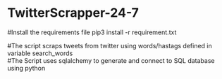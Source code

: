 # TwitterScrapper-24-7

#Install the requirements file 
pip3 install -r requirement.txt

#The script scraps tweets from twitter using words/hastags defined in variable search_words  
#The Script uses sqlalchemy to generate and connect to SQL database using python
